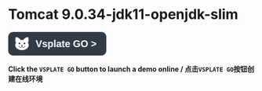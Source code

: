 # Tomcat 9.0.34-jdk11-openjdk-slim

<a href="https://www.vsplate.com/?docker-compose=https://github.com/vsplate/dcenvs/tomcat/9.0.34-jdk11-openjdk-slim"><img alt="VSPLATE GO" src="https://raw.githubusercontent.com/vsplate/images/master/vsgo_btn.png" width="200px"></a>

**Click the `VSPLATE GO` button to launch a demo online / 点击`VSPLATE GO`按钮创建在线环境**